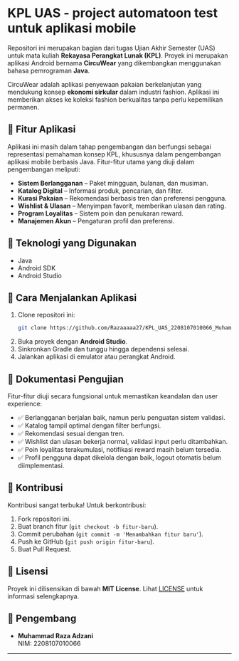 # KPL UAS - project automatoon test untuk aplikasi mobile

Repositori ini merupakan bagian dari tugas Ujian Akhir Semester (UAS) untuk mata kuliah **Rekayasa Perangkat Lunak (KPL)**. Proyek ini merupakan aplikasi Android bernama **CircuWear** yang dikembangkan menggunakan bahasa pemrograman **Java**.

CircuWear adalah aplikasi penyewaan pakaian berkelanjutan yang mendukung konsep **ekonomi sirkular** dalam industri fashion. Aplikasi ini memberikan akses ke koleksi fashion berkualitas tanpa perlu kepemilikan permanen.

## 📱 Fitur Aplikasi

Aplikasi ini masih dalam tahap pengembangan dan berfungsi sebagai representasi pemahaman konsep KPL, khususnya dalam pengembangan aplikasi mobile berbasis Java. Fitur-fitur utama yang diuji dalam pengembangan meliputi:

- **Sistem Berlangganan** – Paket mingguan, bulanan, dan musiman.
- **Katalog Digital** – Informasi produk, pencarian, dan filter.
- **Kurasi Pakaian** – Rekomendasi berbasis tren dan preferensi pengguna.
- **Wishlist & Ulasan** – Menyimpan favorit, memberikan ulasan dan rating.
- **Program Loyalitas** – Sistem poin dan penukaran reward.
- **Manajemen Akun** – Pengaturan profil dan preferensi.

## 🔧 Teknologi yang Digunakan

- Java
- Android SDK
- Android Studio

## 🚀 Cara Menjalankan Aplikasi

1. Clone repositori ini:
   ```bash
   git clone https://github.com/Razaaaaa27/KPL_UAS_2208107010066_MuhammadRazaAdzani.git
   ```
2. Buka proyek dengan **Android Studio**.
3. Sinkronkan Gradle dan tunggu hingga dependensi selesai.
4. Jalankan aplikasi di emulator atau perangkat Android.

## 🧪 Dokumentasi Pengujian

Fitur-fitur diuji secara fungsional untuk memastikan keandalan dan user experience:

- ✅ Berlangganan berjalan baik, namun perlu penguatan sistem validasi.
- ✅ Katalog tampil optimal dengan filter berfungsi.
- ✅ Rekomendasi sesuai dengan tren.
- ✅ Wishlist dan ulasan bekerja normal, validasi input perlu ditambahkan.
- ✅ Poin loyalitas terakumulasi, notifikasi reward masih belum tersedia.
- ✅ Profil pengguna dapat dikelola dengan baik, logout otomatis belum diimplementasi.

## 🤝 Kontribusi

Kontribusi sangat terbuka! Untuk berkontribusi:

1. Fork repositori ini.
2. Buat branch fitur (`git checkout -b fitur-baru`).
3. Commit perubahan (`git commit -m 'Menambahkan fitur baru'`).
4. Push ke GitHub (`git push origin fitur-baru`).
5. Buat Pull Request.

## 📄 Lisensi

Proyek ini dilisensikan di bawah **MIT License**. Lihat [LICENSE](./LICENSE) untuk informasi selengkapnya.

## 👤 Pengembang

- **Muhammad Raza Adzani**  
  NIM: 2208107010066  

---


